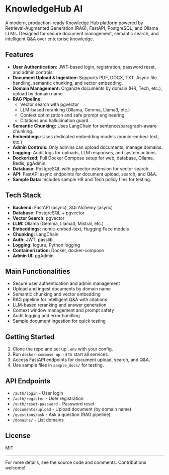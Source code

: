 # KnowledgeHub AI

A modern, production-ready Knowledge Hub platform powered by Retrieval-Augmented Generation (RAG), FastAPI, PostgreSQL, and Ollama LLMs. Designed for secure document management, semantic search, and intelligent Q&A over enterprise knowledge.

## Features

- **User Authentication:** JWT-based login, registration, password reset, and admin controls.
- **Document Upload & Ingestion:** Supports PDF, DOCX, TXT. Async file handling, semantic chunking, and vector embedding.
- **Domain Management:** Organize documents by domain (HR, Tech, etc.), upload by domain name.
- **RAG Pipeline:**
  - Vector search with pgvector
  - LLM-based reranking (Ollama, Gemma, Llama3, etc.)
  - Context optimization and safe prompt engineering
  - Citations and hallucination guard
- **Semantic Chunking:** Uses LangChain for sentence/paragraph-aware chunking.
- **Embeddings:** Uses dedicated embedding models (nomic-embed-text, etc.)
- **Admin Controls:** Only admins can upload documents, manage domains.
- **Logging:** Audit logs for uploads, LLM responses, and system actions.
- **Dockerized:** Full Docker Compose setup for web, database, Ollama, Redis, pgAdmin.
- **Database:** PostgreSQL with pgvector extension for vector search.
- **API:** FastAPI async endpoints for document upload, search, and Q&A.
- **Sample Data:** Includes sample HR and Tech policy files for testing.

## Tech Stack

- **Backend:** FastAPI (async), SQLAlchemy (async)
- **Database:** PostgreSQL + pgvector
- **Vector Search:** pgvector
- **LLM:** Ollama (Gemma, Llama3, Mistral, etc.)
- **Embeddings:** nomic-embed-text, Hugging Face models
- **Chunking:** LangChain
- **Auth:** JWT, passlib
- **Logging:** loguru, Python logging
- **Containerization:** Docker, docker-compose
- **Admin UI:** pgAdmin

## Main Functionalities

- Secure user authentication and admin management
- Upload and ingest documents by domain name
- Semantic chunking and vector embedding
- RAG pipeline for intelligent Q&A with citations
- LLM-based reranking and answer generation
- Context window management and prompt safety
- Audit logging and error handling
- Sample document ingestion for quick testing

## Getting Started

1. Clone the repo and set up `.env` with your config.
2. Run `docker-compose up -d` to start all services.
3. Access FastAPI endpoints for document upload, search, and Q&A.
4. Use sample files in `sample_docs/` for testing.

## API Endpoints

- `/auth/login` - User login
- `/auth/register` - User registration
- `/auth/reset-password` - Password reset
- `/documents/upload` - Upload document (by domain name)
- `/questions/ask` - Ask a question (RAG pipeline)
- `/domains/` - List domains

## License

MIT

---

For more details, see the source code and comments. Contributions welcome!